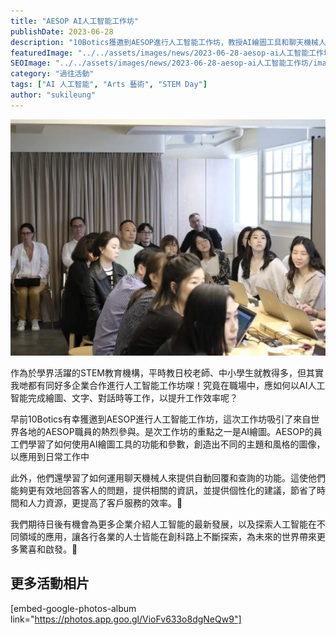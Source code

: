 ```yaml
---
title: "AESOP AI人工智能工作坊"
publishDate: 2023-06-28
description: "10Botics獲邀到AESOP進行人工智能工作坊，教授AI繪圖工具和聊天機械人應用，幫助員工提升工作效率，為企業探索AI在不同領域的應用價值。"
featuredImage: "../../assets/images/news/2023-06-28-aesop-ai人工智能工作坊/image1.jpg"
SEOImage: "../../assets/images/news/2023-06-28-aesop-ai人工智能工作坊/image1.jpg"
category: "過往活動"
tags: ["AI 人工智能", "Arts 藝術", "STEM Day"]
author: "sukileung"
---
```


![](../../assets/images/news/2023-06-28-aesop-ai人工智能工作坊/image2.jpg)

作為於學界活躍的STEM教育機構，平時教日校老師、中小學生就教得多，但其實我哋都有同好多企業合作進行人工智能工作坊㗎！究竟在職場中，應如何以AI人工智能完成繪圖、文字、對話時等工作，以提升工作效率呢？

早前10Botics有幸獲邀到AESOP進行人工智能工作坊，這次工作坊吸引了來自世界各地的AESOP職員的熱烈參與。是次工作坊的重點之一是AI繪圖。AESOP的員工們學習了如何使用AI繪圖工具的功能和參數，創造出不同的主題和風格的圖像，以應用到日常工作中

此外，他們還學習了如何運用聊天機械人來提供自動回覆和查詢的功能。這使他們能夠更有效地回答客人的問題，提供相關的資訊，並提供個性化的建議，節省了時間和人力資源，更提高了客戶服務的效率。🙌

我們期待日後有機會為更多企業介紹人工智能的最新發展，以及探索人工智能在不同領域的應用，讓各行各業的人士皆能在創科路上不斷探索，為未來的世界帶來更多驚喜和啟發。👣

## 更多活動相片

[embed-google-photos-album link="https://photos.app.goo.gl/VioFv633o8dgNeQw9"]
